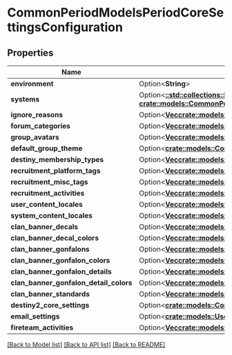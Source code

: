 # CommonPeriodModelsPeriodCoreSettingsConfiguration

## Properties

Name | Type | Description | Notes
------------ | ------------- | ------------- | -------------
**environment** | Option<**String**> |  | [optional]
**systems** | Option<[**::std::collections::HashMap<String, crate::models::CommonPeriodModelsPeriodCoreSystem>**](Common.Models.CoreSystem.md)> |  | [optional]
**ignore_reasons** | Option<[**Vec<crate::models::CommonPeriodModelsPeriodCoreSetting>**](Common.Models.CoreSetting.md)> |  | [optional]
**forum_categories** | Option<[**Vec<crate::models::CommonPeriodModelsPeriodCoreSetting>**](Common.Models.CoreSetting.md)> |  | [optional]
**group_avatars** | Option<[**Vec<crate::models::CommonPeriodModelsPeriodCoreSetting>**](Common.Models.CoreSetting.md)> |  | [optional]
**default_group_theme** | Option<[**crate::models::CommonPeriodModelsPeriodCoreSetting**](Common.Models.CoreSetting.md)> |  | [optional]
**destiny_membership_types** | Option<[**Vec<crate::models::CommonPeriodModelsPeriodCoreSetting>**](Common.Models.CoreSetting.md)> |  | [optional]
**recruitment_platform_tags** | Option<[**Vec<crate::models::CommonPeriodModelsPeriodCoreSetting>**](Common.Models.CoreSetting.md)> |  | [optional]
**recruitment_misc_tags** | Option<[**Vec<crate::models::CommonPeriodModelsPeriodCoreSetting>**](Common.Models.CoreSetting.md)> |  | [optional]
**recruitment_activities** | Option<[**Vec<crate::models::CommonPeriodModelsPeriodCoreSetting>**](Common.Models.CoreSetting.md)> |  | [optional]
**user_content_locales** | Option<[**Vec<crate::models::CommonPeriodModelsPeriodCoreSetting>**](Common.Models.CoreSetting.md)> |  | [optional]
**system_content_locales** | Option<[**Vec<crate::models::CommonPeriodModelsPeriodCoreSetting>**](Common.Models.CoreSetting.md)> |  | [optional]
**clan_banner_decals** | Option<[**Vec<crate::models::CommonPeriodModelsPeriodCoreSetting>**](Common.Models.CoreSetting.md)> |  | [optional]
**clan_banner_decal_colors** | Option<[**Vec<crate::models::CommonPeriodModelsPeriodCoreSetting>**](Common.Models.CoreSetting.md)> |  | [optional]
**clan_banner_gonfalons** | Option<[**Vec<crate::models::CommonPeriodModelsPeriodCoreSetting>**](Common.Models.CoreSetting.md)> |  | [optional]
**clan_banner_gonfalon_colors** | Option<[**Vec<crate::models::CommonPeriodModelsPeriodCoreSetting>**](Common.Models.CoreSetting.md)> |  | [optional]
**clan_banner_gonfalon_details** | Option<[**Vec<crate::models::CommonPeriodModelsPeriodCoreSetting>**](Common.Models.CoreSetting.md)> |  | [optional]
**clan_banner_gonfalon_detail_colors** | Option<[**Vec<crate::models::CommonPeriodModelsPeriodCoreSetting>**](Common.Models.CoreSetting.md)> |  | [optional]
**clan_banner_standards** | Option<[**Vec<crate::models::CommonPeriodModelsPeriodCoreSetting>**](Common.Models.CoreSetting.md)> |  | [optional]
**destiny2_core_settings** | Option<[**crate::models::CommonPeriodModelsPeriodDestiny2CoreSettings**](Common.Models.Destiny2CoreSettings.md)> |  | [optional]
**email_settings** | Option<[**crate::models::UserPeriodEmailSettings**](User.EmailSettings.md)> |  | [optional]
**fireteam_activities** | Option<[**Vec<crate::models::CommonPeriodModelsPeriodCoreSetting>**](Common.Models.CoreSetting.md)> |  | [optional]

[[Back to Model list]](../README.md#documentation-for-models) [[Back to API list]](../README.md#documentation-for-api-endpoints) [[Back to README]](../README.md)


